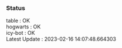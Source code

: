 ### Status


table : OK  
hogwarts : OK  
icy-bot : OK  
Latest Update : 2023-02-16 14:07:48.664303
